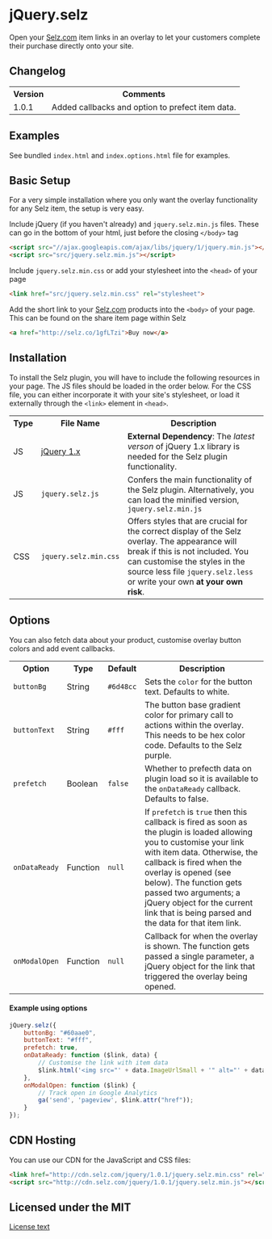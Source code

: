 # jQuery.selz

Open your [Selz.com](https://selz.com) item links in an overlay to let your customers complete their purchase directly onto your site. 

## Changelog

<table class="table-basic">
  <tr>
    <th>Version</th>
    <th>Comments</th>
  </tr>
  <tr>
    <td>1.0.1</td> 
    <td>Added callbacks and option to prefect item data.</td>
  </tr>
</table>


## Examples

See bundled `index.html` and `index.options.html` file for examples.

## Basic Setup

For a very simple installation where you only want the overlay functionality for any Selz item, the setup is very easy. 

Include jQuery (if you haven't already) and `jquery.selz.min.js` files. These can go in the bottom of your html, just before the closing `</body>` tag

```html
<script src="//ajax.googleapis.com/ajax/libs/jquery/1/jquery.min.js"></script>
<script src="src/jquery.selz.min.js"></script>
```
Include `jquery.selz.min.css` or add your stylesheet into the `<head>` of your page

```html
<link href="src/jquery.selz.min.css" rel="stylesheet">
```

Add the short link to your [Selz.com](https://selz.com) products into the `<body>` of your page. This can be found on the share item page within Selz

```html
<a href="http://selz.co/1gfLTzi">Buy now</a>
```

## Installation

To install the Selz plugin, you will have to include the following resources in your page. The JS files should be loaded in the order below. For the CSS file, you can either incorporate it with your site's stylesheet, or load it externally through the `<link>` element in `<head>`.

<table class="table-basic">
  <tr>
    <th>Type</th>
    <th>File Name</th>
    <th>Description</th>
  </tr>
  <tr>
    <td>JS</td> 
    <td><a href="http://ajax.googleapis.com/ajax/libs/jquery/1/jquery.min.js" target="_blank">jQuery 1.x</a></td>
    <td><strong>External Dependency</strong>: The <em>latest verson</em> of jQuery 1.x library is needed for the Selz plugin functionality.</td>
  </tr>
  <tr>
    <td>JS</td>
    <td><code>jquery.selz.js</code></td>
    <td>Confers the main functionality of the Selz plugin. Alternatively, you can load the minified version, <code>jquery.selz.min.js</code></td>
  </tr>
  <tr>
    <td>CSS</td>
    <td><code>jquery.selz.min.css</code></td>
    <td>Offers styles that are crucial for the correct display of the Selz overlay. The appearance will break if this is not included. You can customise the styles in the source less file <code>jquery.selz.less</code> or write your own <strong>at your own risk</strong>.</td>
  </tr>
</table>


## Options

You can also fetch data about your product, customise overlay button colors and add event callbacks. 

<table class="table-basic">
  <tr>
    <th>Option</th>
    <th>Type</th>
    <th>Default</th>
    <th>Description</th>
  </tr>
  <tr>
    <td><code>buttonBg</code></td>
    <td>String</td>
    <td><code>#6d48cc</code></td>
    <td>Sets the <code>color</code> for the button text. Defaults to white.</td>
  </tr>
  <tr>
    <td><code>buttonText</code></td>
    <td>String</td>
    <td><code>#fff</code></td>
    <td>The button base gradient color for primary call to actions within the overlay. This needs to be hex color code. Defaults to the Selz purple.</td>
  </tr>
  <tr>
    <td><code>prefetch</code></td>
    <td>Boolean</td>
    <td><code>false</code></td>
    <td>Whether to prefecth data on plugin load so it is available to the <code>onDataReady</code> callback. Defaults to false.</td>
  </tr>
  <tr>
    <td><code>onDataReady</code></td>
    <td>Function</td>
    <td><code>null</code></td>
    <td>If <code>prefetch</code> is <code>true</code> then this callback is fired as soon as the plugin is loaded allowing you to customise your link with item data. Otherwise, the callback is fired when the overlay is opened (see below). The function gets passed two arguments; a jQuery object for the current link that is being parsed and the data for that item link.</td>
  </tr>
  <tr>
    <td><code>onModalOpen</code></td>
    <td>Function</td>
    <td><code>null</code></td>
    <td>Callback for when the overlay is shown. The function gets passed a single parameter, a jQuery object for the link that triggered the overlay being opened.</td>
  </tr>
</table>

#### Example using options

```javascript
jQuery.selz({
    buttonBg: "#60aae0",
    buttonText: "#fff",
   	prefetch: true,
    onDataReady: function ($link, data) {
    	// Customise the link with item data
        $link.html('<img src="' + data.ImageUrlSmall + '" alt="' + data.Title + '">' + data.Title);
    },
    onModalOpen: function ($link) {
    	// Track open in Google Analytics
		ga('send', 'pageview', $link.attr("href")); 
    }
});
```

## CDN Hosting

You can use our CDN for the JavaScript and CSS files:

```html
<link href="http://cdn.selz.com/jquery/1.0.1/jquery.selz.min.css" rel="stylesheet">
<script src="http://cdn.selz.com/jquery/1.0.1/jquery.selz.min.js"></script>
```

## Licensed under the MIT

[License text](http://www.opensource.org/licenses/mit-license.php)
